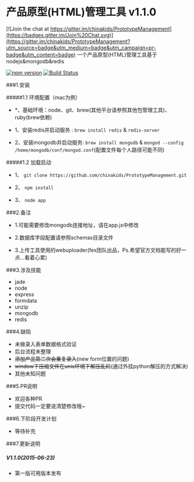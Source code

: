# 产品原型(HTML)管理工具 v1.1.0

[![Join the chat at https://gitter.im/chinakids/PrototypeManagement](https://badges.gitter.im/Join%20Chat.svg)](https://gitter.im/chinakids/PrototypeManagement?utm_source=badge&utm_medium=badge&utm_campaign=pr-badge&utm_content=badge)
一个产品原型(HTML)管理工具基于nodejs&amp;mongodb&amp;redis

[![npm version](https://badge.fury.io/js/engine.io.svg)](http://badge.fury.io/js/engine.io)
[![Build Status](https://travis-ci.org/chinakids/PrototypeManagement.svg?branch=master)](https://travis-ci.org/chinakids/PrototypeManagement)

###1.安装

#####1.1 环境配置（mac为例）

-  *、基础环境：node、git、brew(其他平台请参照其他包管理工具)、ruby(brew依赖)

-  1、安装redis并启动服务  :   `brew install redis`  &   `redis-server`

-  2、安装mongodb并启动服务:   `brew install mongodb`   &   `mongod --config /home/mongodb/conf/mongod.conf`(配置文件每个人路径可能不同)

#####1.2 加载启动

- 1、 `git clone https://github.com/chinakids/PrototypeManagement.git`

- 2、 `npm install`

- 3、 `node app`


###2.备注

-   1.可能需要修改mongodb连接地址，请在app.js中修改

-   2.数据库字段配置请参照schemas目录文件

-   3.上传工具使用的webuploader(fex团队出品，Ps.希望官方文档能写的好一点...看着心累)

###3.涉及技能

- jade
- node
- express
- formdata
- unzip
- mongodb
- redis

###4.缺陷

- 未做录入表单数据格式验证
- 后台流程未整理
- ~~添加产品第二次会重复录入~~(new form位置的问题)
- ~~window下压缩文件在unix环境下解压乱码~~(通过外挂python解压的方式解决)
- 其他未知问题

###5.PR说明
- 欢迎各种PR
- 提交代码一定要说清楚修改哦~

###6.下阶段开发计划
- 等待补充

###7.更新说明
##### V1.1.0(2015-06-23)
- 第一版可用版本发布